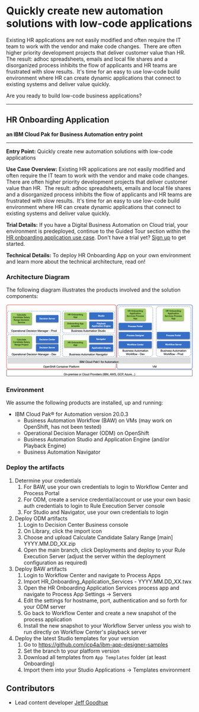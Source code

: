 # Quickly create new automation solutions with low-code applications

Existing HR applications are not easily modified and often require the IT team to work with the vendor and make code changes.  There are often higher priority development projects that deliver customer value than HR.  The result: adhoc spreadsheets, emails and local file shares and a disorganized process inhibits the flow of applicants and HR teams are frustrated with slow results.  It's time for an easy to use low-code build environment where HR can create dynamic applications that connect to existing systems and deliver value quickly.

Are you ready to build low-code business applications?

---------

## HR Onboarding Application
**an IBM Cloud Pak for Business Automation entry point**

***

**Entry Point:** Quickly create new automation solutions with low-code applications

**Use Case Overview:** Existing HR applications are not easily modified and often require the IT team to work with the vendor and make code changes.  There are often higher priority development projects that deliver customer value than HR.  The result: adhoc spreadsheets, emails and local file shares and a disorganized process inhibits the flow of applicants and HR teams are frustrated with slow results.  It's time for an easy to use low-code build environment where HR can create dynamic applications that connect to existing systems and deliver value quickly.

**Trial Details:** If you have a Digital Business Automation on Cloud trial, your environment is predeployed, continue to the Guided Tour section within the [HR onboarding application use case](https://ibm-cloud-architecture.github.io/refarch-dba/use-cases/hr-onboard-app/).  Don't have a trial yet? <a href="https://www.ibm.com/account/reg/us-en/signup?formid=urx-45706" target="_blank">Sign up</a> to get started.

**Technical Details:** To deploy HR Onboarding App on your own environment and learn more about the technical architecture, read on!

### Architecture Diagram

The following diagram illustrates the products involved and the solution components:

 ![0](./images/comp-view-hr-onboarding-app.png)

### Environment

We assume the following products are installed, up and running:

* IBM Cloud Pak® for Automation version 20.0.3
    * Business Automation Workflow (BAW) on VMs (may work on OpenShift, has not been tested)
    * Operational Decision Manager (ODM) on OpenShift
    * Business Automation Studio and Application Engine (and/or Playback Engine)
    * Business Automation Navigator

### Deploy the artifacts

1. Determine your credentials
    1. For BAW, use your own credentials to login to Workflow Center and Process Portal
    1. For ODM, create a service credential/account or use your own basic auth credentials to login to Rule Execution Server console
    1. For Studio and Navigator, use your own credentials to login
1. Deploy ODM artifacts
    1. Login to Decision Center Business console
    1. On Library, click the import icon
    1. Choose and upload Calculate Candidate Salary Range [main] YYYY.MM.DD_XX.zip
    1. Open the main branch, click Deployments and deploy to your Rule Execution Server (adjust the server within the deployment configuration as required)
1. Deploy BAW artifacts
    1. Login to Workflow Center and navigate to Process Apps
    1. Import HR_Onboarding_Application_Services - YYYY.MM.DD_XX.twx
    1. Open the HR Onboarding Application Services process app and navigate to Process App Settings -> Servers
    1. Edit the settings for hostname, port, authentication and so forth for your ODM server
    1. Go back to Workflow Center and create a new snapshot of the process application
    1. Install the new snapshot to your Workflow Server unless you wish to run directly on Workflow Center's playback server
1. Deploy the latest Studio templates for your version
    1. Go to https://github.com/icp4a/ibm-app-designer-samples
    1. Set the branch to your platform version
    1. Download all templates from `App Templates` folder (at least Onboarding)
    1. Import them into your Studio Applications -> Templates environment

## Contributors
  * Lead content developer [Jeff Goodhue](https://www.linkedin.com/in/jeffreygoodhue/)

